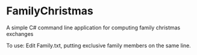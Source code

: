 FamilyChristmas
===============

A simple C# command line application for computing family christmas exchanges

To use: Edit Family.txt, putting exclusive family members on the same line.
